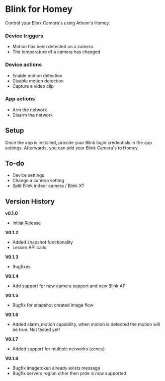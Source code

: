 # Blink for Homey
Control your Blink Camera's using Athom's Homey.


### Device triggers
- Motion has been detected on a camera
- The temperature of a camera has changed

### Device actions
- Enable motion detection
- Disable motion detection
- Capture a video clip

### App actions
- Arm the network
- Disarm the network

## Setup
Once the app is installed, provide your Blink login credentials in the app settings.
Afterwards, you can add your Blink Camera's to Homey.

## To-do
- Device settings
- Change a camera setting
- Split Blink indoor camera / Blink XT

## Version History
**v0.1.0**
* Initial Release

**V0.1.2**
* Added snapshot functionality
* Lessen API calls

**V0.1.3**
* Bugfixes

**V0.1.4**
* Add support for new camera support and new Blink API

**V0.1.5**
* Bugfix for snapshot created image flow

**V0.1.6**
* Added alarm_motion capability, when motion is detected the motion will be true. Not tested yet!

**V0.1.7**
* Added support for multiple networks (zones)

**V0.1.8**
* Bugfix imagetoken already exists message
* Bugfix servers region other then prde is now supported